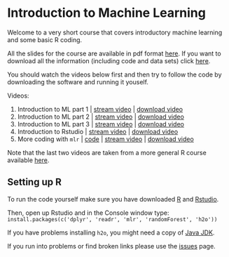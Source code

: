 # Introduction to Machine Learning

Welcome to a very short course that covers introductory machine learning and some basic R coding. 

All the slides for the course are available in pdf format [here](https://github.com/andrewcparnell/intro_to_ml/raw/master/intro_slides.pdf). If you want to download all the information (including code and data sets) click [here](https://github.com/andrewcparnell/intro_to_ml/archive/master.zip).

You should watch the videos below first and then try to follow the code by downloading the software and running it youself. 

Videos:

 1. Introduction to ML part 1 | [stream video](https://media.heanet.ie/page/6899f37158664d1c85063a461047550e) | [download video](https://media.heanet.ie/download/6899f37158664d1c85063a461047550e) 
 2. Introduction to ML part 2 | [stream video](https://media.heanet.ie/page/a35c99d8648a434f9a4f47d0c909269e) | [download video](https://media.heanet.ie/download/a35c99d8648a434f9a4f47d0c909269e) 
 3. Introduction to ML part 3 | [stream video](https://media.heanet.ie/page/85928ddfbab942278c380dfaa474712f) | [download video](https://media.heanet.ie/download/85928ddfbab942278c380dfaa474712f) 
 4. Introduction to Rstudio | [stream video](https://media.heanet.ie/page/176fc0453b0542b386110c2bceee0e3b) | [download video](https://media.heanet.ie/download/176fc0453b0542b386110c2bceee0e3b) 
 5. More coding with `mlr` | [code](https://andrewcparnell.github.io/Rfternoon/2_learn_mlr.R) | [stream video](https://media.heanet.ie/page/54f0439f6e7644bd99c1c4ac82cee758) | [download video](https://media.heanet.ie/download/54f0439f6e7644bd99c1c4ac82cee758) 

Note that the last two videos are taken from a more general R course available [here](https://andrewcparnell.github.io/Rfternoon). 

## Setting up R

To run the code yourself make sure you have downloaded [R](https://www.r-project.org) and [Rstudio](https://rstudio.com/products/rstudio/download/).

Then, open up Rstudio and in the Console window type:
`install.packages(c('dplyr', 'readr', 'mlr', 'randomForest', 'h2o'))`

If you have problems installing `h2o`, you might need a copy of [Java  JDK](https://www.oracle.com/ie/java/technologies/javase-downloads.html).

If you run into problems or find broken links please use the [issues](https://github.com/andrewcparnell/intro_to_ml/issues) page. 